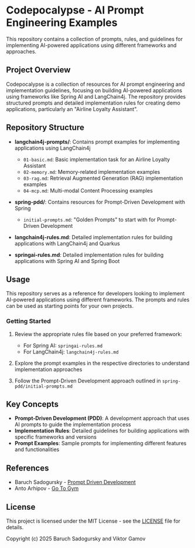 # Codepocalypse - AI Prompt Engineering Examples

This repository contains a collection of prompts, rules, and guidelines for implementing AI-powered applications using different frameworks and approaches.

## Project Overview

Codepocalypse is a collection of resources for AI prompt engineering and implementation guidelines, focusing on building AI-powered applications using frameworks like Spring AI and LangChain4j. The repository provides structured prompts and detailed implementation rules for creating demo applications, particularly an "Airline Loyalty Assistant".

## Repository Structure

- **langchain4j-prompts/**: Contains prompt examples for implementing applications using LangChain4j
  - `01-basic.md`: Basic implementation task for an Airline Loyalty Assistant
  - `02-memory.md`: Memory-related implementation examples
  - `03-rag.md`: Retrieval Augmented Generation (RAG) implementation examples
  - `04-mcp.md`: Multi-modal Content Processing examples

- **spring-pdd/**: Contains resources for Prompt-Driven Development with Spring
  - `initial-prompts.md`: "Golden Prompts" to start with for Prompt-Driven Development

- **langchain4j-rules.md**: Detailed implementation rules for building applications with LangChain4j and Quarkus

- **springai-rules.md**: Detailed implementation rules for building applications with Spring AI and Spring Boot

## Usage

This repository serves as a reference for developers looking to implement AI-powered applications using different frameworks. The prompts and rules can be used as starting points for your own projects.

### Getting Started

1. Review the appropriate rules file based on your preferred framework:
   - For Spring AI: `springai-rules.md`
   - For LangChain4j: `langchain4j-rules.md`

2. Explore the prompt examples in the respective directories to understand implementation approaches

3. Follow the Prompt-Driven Development approach outlined in `spring-pdd/initial-prompts.md`

## Key Concepts

- **Prompt-Driven Development (PDD)**: A development approach that uses AI prompts to guide the implementation process
- **Implementation Rules**: Detailed guidelines for building applications with specific frameworks and versions
- **Prompt Examples**: Sample prompts for implementing different features and functionalities

## References

- Baruch Sadogursky - [Prompt Driven Development](https://speaking.jbaru.ch/yaBltt/prompt-driven-development-aligning-ideas-tests-and-code)
- Anto Arhipov - [Go To Gym](https://github.com/antonarhipov/gotogym)

## License

This project is licensed under the MIT License - see the [LICENSE](LICENSE) file for details.

Copyright (c) 2025 Baruch Sadogursky and Viktor Gamov
